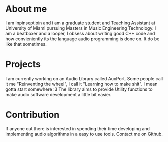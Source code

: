 # About me
I am Inpinseptipin and i am a graduate student and Teaching Assistant at University of Miami pursuing Masters in Music Engineering Technology.
I am a beatboxer and a looper, I obsess about writing good C++ code and how convieniently its the language audio programming is done on. It do be like that sometimes.

# Projects
I am currently working on an Audio Library called AuxPort. Some people call it me "Reinventing the wheel", I call it "Learning how to make shit". I mean gotta start somewhere :3
The library aims to provide Utility functions to make audio software development a little bit easier. 

# Contribution
If anyone out there is interested in spending their time developing and implementing audio algorithms in a easy to use tools. Contact me on Github.

